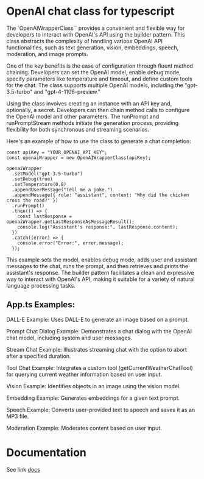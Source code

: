 # OpenAI chat class for typescript

The `OpenAIWrapperClass`` provides a convenient and flexible way for developers to interact with OpenAI's API using the builder pattern. This class abstracts the complexity of handling various OpenAI API functionalities, such as text generation, vision, embeddings, speech, moderation, and image prompts.

One of the key benefits is the ease of configuration through fluent method chaining. Developers can set the OpenAI model, enable debug mode, specify parameters like temperature and timeout, and define custom tools for the chat. The class supports multiple OpenAI models, including the "gpt-3.5-turbo" and "gpt-4-1106-preview."

Using the class involves creating an instance with an API key and, optionally, a secret. Developers can then chain method calls to configure the OpenAI model and other parameters. The runPrompt and runPromptStream methods initiate the generation process, providing flexibility for both synchronous and streaming scenarios.

Here's an example of how to use the class to generate a chat completion:

```
const apiKey = "YOUR_OPENAI_API_KEY";
const openaiWrapper = new OpenAIWrapperClass(apiKey);

openaiWrapper
  .setModel("gpt-3.5-turbo")
  .setDebug(true)
  .setTemperature(0.8)
  .appendUserMessage("Tell me a joke.")
  .appendMessage({ role: "assistant", content: "Why did the chicken cross the road?" })
  .runPrompt()
  .then(() => {
    const lastResponse = openaiWrapper.getLastResponseAsMessageResult();
    console.log("Assistant's response:", lastResponse.content);
  })
  .catch((error) => {
    console.error("Error:", error.message);
  });
```

This example sets the model, enables debug mode, adds user and assistant messages to the chat, runs the prompt, and then retrieves and prints the assistant's response. The builder pattern facilitates a clean and expressive way to interact with OpenAI's API, making it suitable for a variety of natural language processing tasks.

## App.ts Examples:

DALL-E Example:
Uses DALL-E to generate an image based on a prompt.

Prompt Chat Dialog Example:
Demonstrates a chat dialog with the OpenAI chat model, including system and user messages.

Stream Chat Example:
Illustrates streaming chat with the option to abort after a specified duration.

Tool Chat Example:
Integrates a custom tool (getCurrentWeatherChatTool) for querying current weather information based on user input.

Vision Example:
Identifies objects in an image using the vision model.

Embedding Example:
Generates embeddings for a given text prompt.

Speech Example:
Converts user-provided text to speech and saves it as an MP3 file.

Moderation Example:
Moderates content based on user input.

# Documentation

See link [docs](docs/index.html)
